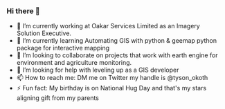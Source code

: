 ### Hi there 👋

- 🔭 I’m currently working at Oakar Services Limited as an Imagery Solution Executive. 
- 🌱 I’m currently learning Automating GIS with python & geemap python package for interactive mapping
- 👯 I’m looking to collaborate on projects that work with earth engine for environment and agriculture monitoring.
- 🤔 I’m looking for help with leveling up as a GIS developer
- 📫 How to reach me: DM me on Twitter my handle is @tyson_okoth
- ⚡ Fun fact: My birthday is on National Hug Day and that's my stars aligning gift from my parents
